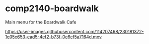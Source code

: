 # comp2140-boardwalk

Main menu for the Boardwalk Cafe


https://user-images.githubusercontent.com/114207468/230181372-1c05c653-ead5-4ef2-b73f-0c6cf5a7164d.mov

